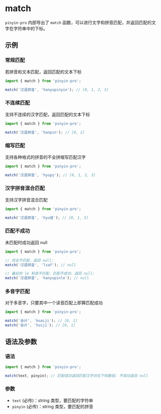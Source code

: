 # match

`pinyin-pro` 内部导出了 `match` 函数，可以进行文字和拼音匹配，并返回匹配的文字在字符串中的下标。

## 示例

### 常规匹配

若拼音和文本匹配，返回匹配的文本下标

```js
import { match } from 'pinyin-pro';

match('汉语拼音', 'hanyupinyin'); // [0, 1, 2, 3]
```

### 不连续匹配

支持不连续的汉字匹配，返回匹配的文本下标

```js
import { match } from 'pinyin-pro';

match('汉语拼音', 'hanpin'); // [0, 2]
```

### 缩写匹配

支持各种格式的拼音的不全拼缩写匹配汉字

```js
import { match } from 'pinyin-pro';

match('汉语拼音', 'hyupy'); // [0, 1, 2, 3]
```

### 汉字拼音混合匹配

支持汉字拼音混合匹配

```js
import { match } from 'pinyin-pro';

match('汉语拼音', 'hyu音'); // [0, 1, 3]
```

### 匹配不成功

未匹配时成功返回 null

```js
import { match } from 'pinyin-pro';

// 完全不匹配，返回 null:
match('汉语拼音', 'lsaf'); // null

// 最后的 le 和音不匹配，匹配不成功，返回 null:
match('汉语拼音', 'hanyupinle'); // null
```

### 多音字匹配

对于多音字，只要其中一个读音匹配上即算匹配成功

```js
import { match } from 'pinyin-pro';

match('会计', 'kuaiji'); // [0, 1]
match('会计', 'huiji'); // [0, 1]
```

## 语法及参数

### 语法

```js
import { match } from 'pinyin-pro';

match(text, pinyin); // 匹配成功返回匹配汉字对应下标数组; 不成功返回 null
```

### 参数

- `text` (必传)：string 类型，要匹配的字符串
- `pinyin` (必传)：string 类型，要匹配的拼音
